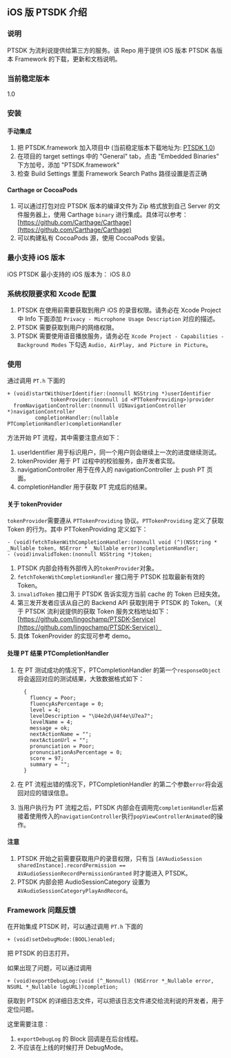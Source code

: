 ## iOS 版 PTSDK 介绍

### 说明

PTSDK 为流利说提供给第三方的服务。该 Repo 用于提供 iOS 版本 PTSDK 各版本 Framework 的下载，更新和文档说明。

### 当前稳定版本
1.0

### 安装

#### 手动集成
1. 把 PTSDK.framework 加入项目中 (当前稳定版本下载地址为: [PTSDK 1.0](https://github.com/lingochamp/PTSDK-iOS/tree/master/Frameworks/1.0))
2. 在项目的 target settings 中的 "General" tab，点击 "Embedded Binaries" 下方加号，添加 "PTSDK.framework"
3. 检查 Build Settings 里面 Framework Search Paths 路径设置是否正确

#### Carthage or CocoaPods

1. 可以通过打包对应 PTSDK 版本的编译文件为 Zip 格式放到自己 Server 的文件服务器上，使用 Carthage `binary` 进行集成。具体可以参考：[https://github.com/Carthage/Carthage](https://github.com/Carthage/Carthage)
2. 可以构建私有 CocoaPods 源，使用 CocoaPods 安装。

### 最小支持 iOS 版本

iOS PTSDK 最小支持的 iOS 版本为： iOS 8.0


### 系统权限要求和 Xcode 配置

1. PTSDK 在使用前需要获取到用户 iOS 的录音权限。请务必在 Xcode Project 中 Info 下面添加 `Privacy - Microphone Usage Description` 对应的描述。
2. PTSDK 需要获取到用户的网络权限。
3. PTSDK 需要使用语音播放服务，请务必在 `Xcode Project - Capabilities - Background Modes` 下勾选 `Audio, AirPlay, and Picture in Picture`。

### 使用

通过调用 `PT.h` 下面的

	+ (void)startWithUserIdentifier:(nonnull NSString *)userIdentifier
                  tokenProvider:(nonnull id <PTTokenProviding>)provider
      fromNavigationController:(nonnull UINavigationController *)navigationController
             completionHandler:(nullable PTCompletionHandler)completionHandler
             
方法开始 PT 流程，其中需要注意点如下：

1. userIdentifier 用于标识用户，同一个用户则会继续上一次的进度继续测试。
2. tokenProvider 用于 PT 过程中的校验服务，由开发者实现。
2. navigationController 用于在传入的 navigationController 上 push PT 页面。
3. completionHandler 用于获取 PT 完成后的结果。

#### 关于 tokenProvider

`tokenProvider`需要遵从 `PTTokenProviding` 协议。`PTTokenProviding` 定义了获取 Token 的行为。其中 PTTokenProviding 定义如下： 

	- (void)fetchTokenWithCompletionHandler:(nonnull void (^)(NSString * _Nullable token, NSError * _Nullable error))completionHandler;
	- (void)invalidToken:(nonnull NSString *)token;


1. PTSDK 内部会持有外部传入的`tokenProvider`对象。
2. `fetchTokenWithCompletionHandler` 接口用于 PTSDK 拉取最新有效的 Token。 
3. `invalidToken` 接口用于 PTSDK 告诉实现方当前 cache 的 Token 已经失效。 
4. 第三发开发者应该从自己的 Backend API 获取到用于 PTSDK 的 Token。（关于 PTSDK 流利说提供的获取 Token 服务文档地址如下：[https://github.com/lingochamp/PTSDK-Service](https://github.com/lingochamp/PTSDK-Service)）
5. 具体 TokenProvider 的实现可参考 demo。


#### 处理 PT 结果 PTCompletionHandler

1. 在 PT 测试成功的情况下，PTCompletionHandler 的第一个`responseObject`将会返回对应的测试结果，大致数据格式如下：
	

		 {
		   fluency = Poor;
		   fluencyAsPercentage = 0;
		   level = 4;
		   levelDescription = "\U4e2d\U4f4e\U7ea7";
		   levelName = 4;
		   message = ok;
		   nextActionName = "";
		   nextActionUrl = "";
		   pronunciation = Poor;
		   pronunciationAsPercentage = 0;
		   score = 97;
		   summary = "";
		 }

2. 在 PT 流程出错的情况下，PTCompletionHandler 的第二个参数`error`将会返回对应的错误信息。
3. 当用户执行为 PT 流程之后，PTSDK 内部会在调用完`completionHandler`后紧接着使用传入的`navigationController`执行`popViewControllerAnimated`的操作。

#### 注意

1. PTSDK 开始之前需要获取用户的录音权限，只有当 `[AVAudioSession sharedInstance].recordPermission == AVAudioSessionRecordPermissionGranted` 时才能进入 PTSDK。
2. PTSDK 内部会把 AudioSessionCategory 设置为 `AVAudioSessionCategoryPlayAndRecord`。

### Framework 问题反馈
在开始集成 PTSDK 时，可以通过调用 `PT.h` 下面的

	+ (void)setDebugMode:(BOOL)enabled;

把 PTSDK 的日志打开。

如果出现了问题，可以通过调用

	+ (void)exportDebugLog:(void (^_Nonnull) (NSError *_Nullable error, NSURL *_Nullable logURL))completion;

获取到 PTSDK 的详细日志文件，可以把该日志文件递交给流利说的开发者，用于定位问题。

这里需要注意：

1. `exportDebugLog` 的 Block 回调是在后台线程。
2. 不应该在上线的时候打开 DebugMode。